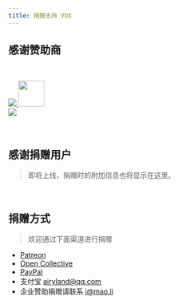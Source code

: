 ```yaml
---
title: 捐赠支持 VUX
---
```


## 感谢赞助商

<br>
<p class="best-companies">
  <a href="https://www.bmqb.com/a/jobs?tracking_code=opencollective" target="_blank">
    <img src="https://ww1.sinaimg.cn/large/663d3650gy1fs3l6w13z2j206y02bdfp.jpg"/>
  </a>
  <a href="https://www.upyun.com" target="_blank">
    <img src="https://ww1.sinaimg.cn/large/663d3650gy1fs3l83hokej20b4040weg.jpg" style="height:52px;"/>
  </a>
  <br>
  <a href="https://www.sb/?utm_source=vux">
    <img src="http://wx1.sinaimg.cn/mw690/0060lm7Tly1ftmvim3r34j3056034wee.jpg">
  </a>
</p>

<br>

## 感谢捐赠用户

> 即将上线，捐赠时的附加信息也将显示在这里。

<br>

## 捐赠方式

> 欢迎通过下面渠道进行捐赠

* [Patreon](https://www.patreon.com/airyland)
* [Open Collective](https://opencollective.com/vux)
* [PayPal](https://paypal.me/airyland)
* 支付宝 airyland@qq.com
* 企业赞助捐赠请联系 i@mao.li
